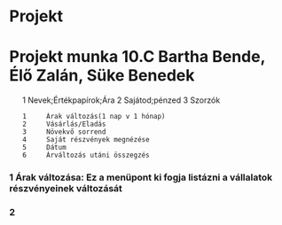# Projekt
# Projekt munka 10.C Bartha Bende, Élő Zalán, Süke Benedek
<ul>
	1	Nevek;Értékpapírok;Ára
	2	Sajátod;pénzed
	3	Szorzók
</ul>


<ul>

	1	  Árak változás(1 nap v 1 hónap)
	2	  Vásárlás/Eladás
	3	  Növekvő sorrend
	4	  Saját részvények megnézése
	5	  Dátum
	6 	  Árváltozás utáni összegzés
</ul>

### 1 Árak változása:	Ez a menüpont ki fogja listázni a vállalatok részvényeinek változását 
### 2

	
